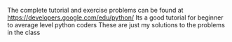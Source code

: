 The complete tutorial and exercise problems can be found at https://developers.google.com/edu/python/
Its a good tutorial for beginner to average level python coders
These are just my solutions to the problems in the class
